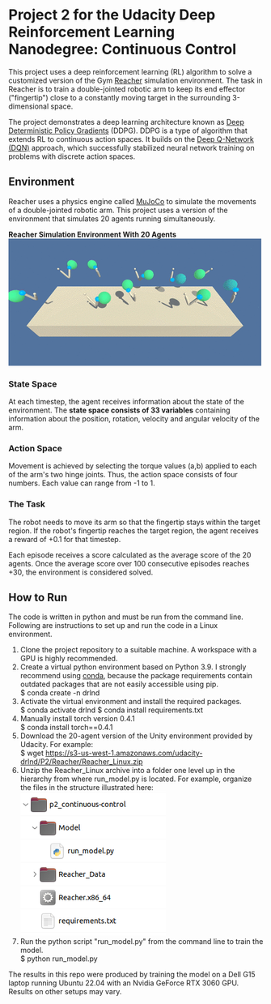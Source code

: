 # Project 2 for the Udacity Deep Reinforcement Learning Nanodegree: Continuous Control

This project uses a deep reinforcement learning (RL) algorithm to solve a customized version of the Gym [Reacher](https://www.gymlibrary.ml/environments/mujoco/reacher/) simulation environment. The task in Reacher is to train a double-jointed robotic arm to keep its end effector ("fingertip") close to a constantly moving target in the surrounding 3-dimensional space.

The project demonstrates a deep learning architecture known as [Deep Deterministic Policy Gradients](https://arxiv.org/abs/1509.02971) (DDPG). DDPG is a type of algorithm that extends RL to continuous action spaces. It builds on the [Deep Q-Network (DQN)](https://arxiv.org/abs/1312.5602) approach, which successfully stabilized neural network training on problems with discrete action spaces. 

## Environment

Reacher uses a physics engine called [MuJoCo](https://www.gymlibrary.ml/environments/mujoco/) to simulate the movements of a double-jointed robotic arm. This project uses a version of the environment that simulates 20 agents running simultaneously.

**Reacher Simulation Environment With 20 Agents**
![Reacher Simulation Environment](./images/reacher.gif)

### State Space

At each timestep, the agent receives information about the state of the environment. The **state space consists of 33 variables** containing information about the position, rotation, velocity and angular velocity of the arm. 

### Action Space
Movement is achieved by selecting the torque values (a,b) applied to each of the arm's two hinge joints. Thus, the action space consists of four numbers. Each value can range from -1 to 1.

### The Task

The robot needs to move its arm so that the fingertip stays within the target region. If the robot's fingertip reaches the target region, the agent receives a reward of +0.1 for that timestep.

Each episode receives a score calculated as the average score of the 20 agents. Once the average score over 100 consecutive episodes reaches +30, the environment is considered solved.     

## How to Run

The code is written in python and must be run from the command line.
Following are instructions to set up and run the code in a Linux environment. 

1. Clone the project repository to a suitable machine. A workspace with a GPU is highly recommended. 
2. Create a virtual python environment based on Python 3.9. I strongly recommend using [conda](https://docs.conda.io/en/latest/miniconda.html), because the package requirements contain outdated packages that are not easily accessible using pip.  
    $ conda create -n drlnd
3. Activate the virtual environment and install the required packages.  
    $ conda activate drlnd
    $ conda install requirements.txt
4. Manually install torch version 0.4.1  
    $ conda install torch==0.4.1
5. Download the 20-agent version of the Unity environment provided by Udacity. For example:  
    $ wget https://s3-us-west-1.amazonaws.com/udacity-drlnd/P2/Reacher/Reacher_Linux.zip
6. Unzip the Reacher_Linux archive into a folder one level up in the hierarchy from where run_model.py is located. For example, organize the files in the structure illustrated here:  
![](./images/file_structure.png)
7. Run the python script "run_model.py" from the command line to train the model.  
    $ python run_model.py

The results in this repo were produced by training the model on a Dell G15 laptop running Ubuntu 22.04 with an Nvidia GeForce RTX 3060 GPU. Results on other setups may vary.